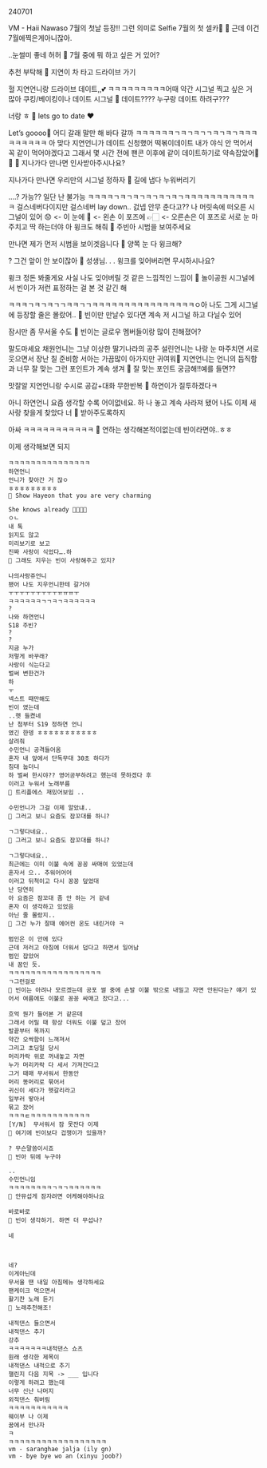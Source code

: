 240701

VM - Haii Nawaso
7월의 첫날 등장!!
그런 의미로
Selfie
7월의 첫 셀카🤍
🌊 근데 이건 7월에찍은게아니잖아.

..눈썰미 좋네
허허
🌊 7월 중에 뭐 하고 싶은 거 있어?

추천 부탁해
🌊 지연이 차 타고 드라이브 가기

헐
지연언니랑 드라이브 데이트,,💕
ㅋㅋㅋㅋㅋㅋㅋㅋㅋ어때
약간 시그널 찍고 싶은 거 많아
쿠킹/베이킹이나
데이트 시그널
🌊 데이트???? 누구랑 데이트 하려구???

너랑
ㅎ
🌊 lets go to date ❤️

Let’s goooo🤍
어디 갈래
말만 해
바다 갈까
ㅋㅋㅋㅋㅋㅋㄱㅋㄱㅋㄱㄱㅋㄱㅋㄱㅋㅋㅋㅋㅋㅋㅋㅋㅋ
아 맞다
지연언니가 데이트 신청했어
떡볶이데이트
내가 야식 안 먹어서
꼭 같이 먹어야겠다고
그래서 몇 시간 전에
팬콘 이후에 같이 데이트하기로
약속잡았어🤭🤭
🌊 지나가다 만나면 인사받아주시나요?

지나가다 만나면
우리만의 시그널
정하자
🌊 길에 냅다 누워버리기

….?
가능??
일단 난 불가능
ㅋㅋㅋㅋㄱㅋㄱㅋㄱㅋㄱㅋㄱㅋㄱㅋㅋㅋㅋㅋㅋㅋㅋㅋㅋㅋㅋ
걸스네버다이지만
걸스네버 lay down..
걼넵 안무 춘다고??
나 머릿속에 떠오른 시그널이 있어
😟 <- 이 눈에
🤭 <- 왼손 이 포즈에
👉🏻 <- 오른손은 이 포즈로
서로 눈 마주치고 딱
하는더야
아 윙크도 해줘
🌊 주빈아 시범을 보여주세요

만나면 제가 먼저 시범을 보이겟읍니다
🌊 양쪽 눈 다 윙크해?

? 그건 앞이 안 보이잖아
🌊 성생님. . . 윙크를 잊어버리면 무시하시나요?

윙크 정돈 봐줄게요
사실 나도 잊어버릴 것 같은 느낌적인 느낌이
🌊 놀이공원 시그널에서 빈이가 저런 표정하는 걸 본 것 같긴 해

ㅋㅋㅋㄱㅋㄱㅋㄱㄱㅋㅋㄱㄱㅋㅋㅋㅋㅋㅋㅋㅋㅋㅋㅋㅋㅋㅋㅋㅋㅇ아
나도 그게 시그널에 등장할 줄은 몰랐어..
🌊 빈이만 만날수 있다면 계속 저 시그널 하고 다닐수 있어

잠시만 좀 무서울 수도
🌊 빈이는 글로우 멤버들이랑 많이 친해졌어?

말도마세요
채원언니는 그냥 이상한 딸기나라의 공주
설린언니는 나랑 눈 마주치면 서로 웃으면서 장난 칠 준비함
서아는 가끔많이 아가지만 귀여워🥹
지연언니는 언니의 듬직함과 너무 잘 맞는 그런 포인트가 계속 생겨
🌊 잘 맞는 포인트 궁금해!!예를 들면??

맛잘알 지연언니랑 수시로 공감+대화 무한반복
🌊 하연이가 질투하겠다ㅋ

아니
하연언니 요즘
생각할 수록 어이없네요.
하
나 놓고
계속 사라져
됐어
나도 이제
새사랑 찾을게
찾았다
너
🌊 받아주도록하지

아싸
ㅋㅋㅋㅋㅋㅋㅋㅋㅋㅋㅋ
🌊 연하는 생각해본적이없는데 빈이라면야..ㅎㅎ

이제 생각해보면 되지
~~~~~~
ㅋㅋㅋㅋㅋㅋㅋㅋㅋㅋㅋㅋㅋㅋㅋ
하연언니
언니가 찾아간 거 잖ㅇ
ㅎㅎㅎㅎㅎㅎㅎㅎㅎ
🌊 Show Hayeon that you are very charming

She knows already 😮‍💨😮‍💨
ㅇㄴ
내 톡
읽지도 않고
미리보기로 보고
진짜 사랑이 식었다….하
🌊 그래도 지우는 빈이 사랑해주고 있지?

나의사랑쥬언니
됐어 나도 지우언니한테 갈거야
ㅜㅜㅜㅜㅜㅜㅜㅜㅜㅠㅠㅠㅜ
ㅋㅋㅋㅋㅋㅋㄱㄱㅋㄱㅋㅋㅋㅋㅋㅋ
?
나와 하연언니
S18 주빈?
?
?
지금 누가
저렇게 바꾸래?
사랑이 식는다고
벌써 변한건가
하
ㅜ
넥스트 때만해도
빈이 였는데
..헷 들켰네
난 첨부터 S19 정하연 언니
였긴 한뎅 ㅎㅎㅎㅎㅎㅎㅎㅎㅎㅎㅎ
살려줘
수민언니 공격들어옴
혼자 내 앞에서 단독무대 30초 하다가
침대 눕더니
하 벌써 한시야?? 영어공부하려고 했는데 못하겠다 후
이러고 누워서 노래부름
🌊 트리플에스 재밌어보임 ..

수민언니가 그걸 이제 알았냬..
🌊 그러고 보니 요즘도 잠꼬대를 하니?

ㄱ그렇다네요..
🌊 그러고 보니 요즘도 잠꼬대를 하니?

ㄱ그렇다네요..
최근에는 이미 이불 속에 꽁꽁 싸매여 있었는데
혼자서 으.. 추워어어어
이러고 뒤척이고 다시 꽁꽁 덮었대
난 당연히
아 요즘은 잠꼬대 좀 안 하는 거 같네
혼자 이 생각하고 있었음
아닌 줄 몰랐지..
🌊 그건 누가 잘때 에어컨 온도 내린거야 ㅋ

범인은 이 안에 있다
근데 저러고 아침에 더워서 덥다고 하면서 일어남
범인 잡았어
내 꿈인 듯.
ㅋㅋㅋㅋㅋㅋㅋㅋㅋㅋㅋㅋㅋㅋㅋㅋㅋ
ㄱ그런걸로
🌊 빈이는 아려나 모르겠는데 공포 썰 중에 손발 이불 밖으로 내밀고 자면 안된다는? 얘기 있어서 여름에도 이불로 꽁꽁 싸매고 잤다고...

흐억 뭔가 들어본 거 같은데
그래서 어릴 때 항상 더워도 이불 덮고 잤어
발끝부터 목까지
약간 오싹함이 느껴져서
그리고 초딩일 당시
머리카락 위로 꺼내놓고 자면
누가 머리카락 다 세서 가져간다고
그거 때매 무서워서 한동안
머리 똥머리로 묶어서
귀신이 세다가 헷갈리라고
일부러 땋아서
묶고 잤어
ㅋㅋㅋㅌㅋㅋㅋㅋㅋㅋㅋㅋㅋㅋㅋ
[Y/N]  무서워서 잠 못잔다 이제
🌊 여기에 빈이보다 겁쟁이가 있을까?

? 무슨말씀이시죠
🌊 빈아 뒤에 누구야

..
수민언니임
ㅋㅋㅋㅋㅋㅋㅋㅋㄱㅋㄱㅋㅋㅋㅋㅋㅋ
🌊 안뮤섭게 잠자려면 어케해야하나요

바로바로
🌊 빈이 생각하기. 하면 더 무섭나?

네



네?
이게아닌데
무서울 땐 내일 아침메뉴 생각하세요
팬케이크 먹으면서
활기찬 노래 듣기
🌊 노래추천해조!

내적댄스 들으면서
내적댄스 추기
강추
ㅋㅋㅋㅋㅋㅋㅋ내적댄스 쇼츠
원래 생각한 제목이
내적댄스 내적으로 추기
챌린지 다음 지목 -> ___ 입니다
이렇게 하려고 했는데
너무 신난 나머지
외적댄스 춰버림
ㅋㅋㅋㅋㅋㅋㅋㅋㅋㅋㅋ
웨이부 나 이제
꿈에서 만나자
ㅋ
ㅋㅋㅋㅋㅋㅋㅋㅋㅋㅋㅋㅋㅋㅋㅋㅋㅋㅋ
vm - saranghae jalja (ily gn)
vm - bye bye wo an (xinyu joob?) 
